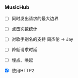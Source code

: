 ### MusicHub


- [ ] 同时发出请求的最大边界
- [ ] 点击次数统计
- [ ] 对歌手别名的支持 周杰伦 -> Jay
- [ ] 降低请求时延
- [ ] 埋点、唤起



- [X] 使用HTTP2
